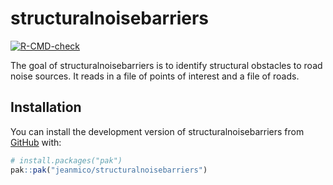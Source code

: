 
<!-- README.md is generated from README.Rmd. Please edit that file -->

# structuralnoisebarriers

<!-- badges: start -->

[![R-CMD-check](https://github.com/jeanmico/structuralnoisebarriers/actions/workflows/R-CMD-check.yaml/badge.svg)](https://github.com/jeanmico/structuralnoisebarriers/actions/workflows/R-CMD-check.yaml)
<!-- badges: end -->

The goal of structuralnoisebarriers is to identify structural obstacles
to road noise sources. It reads in a file of points of interest and a
file of roads.

## Installation

You can install the development version of structuralnoisebarriers from
[GitHub](https://github.com/) with:

``` r
# install.packages("pak")
pak::pak("jeanmico/structuralnoisebarriers")
```
